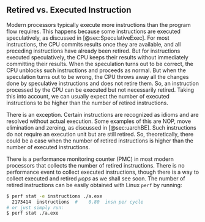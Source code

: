 

## Retired vs. Executed Instruction

Modern processors typically execute more instructions than the program flow requires. This happens because some instructions are executed speculatively, as discussed in [@sec:SpeculativeExec]. For most instructions, the CPU commits results once they are available, and all preceding instructions have already been retired. But for instructions executed speculatively, the CPU keeps their results without immediately committing their results. When the speculation turns out to be correct, the CPU unblocks such instructions and proceeds as normal. But when the speculation turns out to be wrong, the CPU throws away all the changes done by speculative instructions and does not retire them. So, an instruction processed by the CPU can be executed but not necessarily retired. Taking this into account, we can usually expect the number of executed instructions to be higher than the number of retired instructions.

There is an exception. Certain instructions are recognized as idioms and are resolved without actual execution. Some examples of this are NOP, move elimination and zeroing, as discussed in [@sec:uarchBE]. Such instructions do not require an execution unit but are still retired. So, theoretically, there could be a case when the number of retired instructions is higher than the number of executed instructions.

There is a performance monitoring counter (PMC) in most modern processors that collects the number of retired instructions. There is no performance event to collect executed instructions, though there is a way to collect executed and retired *$\mu$ops* as we shall see soon. The number of retired instructions can be easily obtained with Linux `perf` by running:

```bash
$ perf stat -e instructions ./a.exe
  2173414  instructions  #    0.80  insn per cycle 
# or just simply run:
$ perf stat ./a.exe
```
